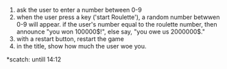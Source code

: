 1)  ask the user to enter a number between 0-9
2) when the user press a key ('start Roulette'), a random number betwwen 0-9 will appear. 
if the user's number equal to the roulette number, then announce "you won 100000$!", else say, "you owe us 2000000$."
3) with a restart button, restart the game
4) in the title, show how much the user woe you.

*scatch: untill 14:12
